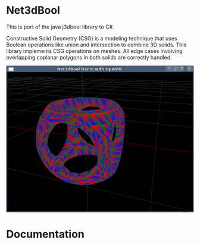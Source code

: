 Net3dBool
=========

This is port of the java j3dbool library to C#.

Constructive Solid Geometry (CSG) is a modeling technique that uses Boolean operations like union and intersection to combine 3D solids. This library implements CSG operations on meshes. All edge cases involving overlapping coplanar polygons in both solids are correctly handled.

![screenshot](media/screenshot2.png)

Documentation
=============

